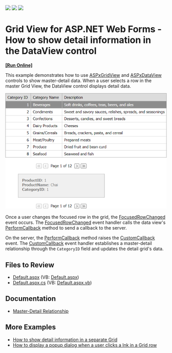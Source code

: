 <!-- default badges list -->
![](https://img.shields.io/endpoint?url=https://codecentral.devexpress.com/api/v1/VersionRange/128542929/13.1.4%2B)
[![](https://img.shields.io/badge/Open_in_DevExpress_Support_Center-FF7200?style=flat-square&logo=DevExpress&logoColor=white)](https://supportcenter.devexpress.com/ticket/details/E2529)
[![](https://img.shields.io/badge/📖_How_to_use_DevExpress_Examples-e9f6fc?style=flat-square)](https://docs.devexpress.com/GeneralInformation/403183)
<!-- default badges end -->
# Grid View for ASP.NET Web Forms - How to show detail information in the DataView control
<!-- run online -->
**[[Run Online]](https://codecentral.devexpress.com/128542929/)**
<!-- run online end -->

This example demonstrates how to use [ASPxGridView](https://docs.devexpress.com/AspNet/5823/components/grid-view) and [ASPxDataView](https://docs.devexpress.com/AspNet/8280/components/data-and-image-navigation/dataview) controls to show master-detail data. When a user selects a row in the master Grid View, the DataView control displays detail data.

![Show Detail Information in DataView](result.png)

Once a user changes the focused row in the grid, the [FocusedRowChanged](https://docs.devexpress.com/AspNet/DevExpress.Web.GridViewClientSideEvents.FocusedRowChanged) event occurs. The [FocusedRowChanged](https://docs.devexpress.com/AspNet/DevExpress.Web.GridViewClientSideEvents.FocusedRowChanged) event handler calls the data view's [PerformCallback](https://docs.devexpress.com/AspNet/js-ASPxClientDataView.PerformCallback(parameter)) method to send a callback to the server. 

On the server, the [PerformCallback](https://docs.devexpress.com/AspNet/js-ASPxClientDataView.PerformCallback(parameter)) method raises the [CustomCallback](https://docs.devexpress.com/AspNet/DevExpress.Web.ASPxDataViewBase.CustomCallback) event. The [CustomCallback](https://docs.devexpress.com/AspNet/DevExpress.Web.ASPxDataViewBase.CustomCallback) event handler establishes a master-detail relationship through the `CategoryID` field and updates the detail grid's data.

## Files to Review

* [Default.aspx](./CS/WebSite/Default.aspx) (VB: [Default.aspx](./VB/WebSite/Default.aspx))
* [Default.aspx.cs](./CS/WebSite/Default.aspx.cs) (VB: [Default.aspx.vb](./VB/WebSite/Default.aspx.vb))

## Documentation

- [Master-Detail Relationship](https://docs.devexpress.com/AspNet/3772/components/grid-view/concepts/master-detail-relationship)

## More Examples

- [How to show detail information in a separate Grid](https://github.com/DevExpress-Examples/aspxgridview-show-detail-information-in-separate-grid)
- [How to display a popup dialog when a user clicks a lnk in a Grid row](https://github.com/DevExpress-Examples/asp-net-web-forms-grid-display-popup-when-user-clicks-cell-link)
